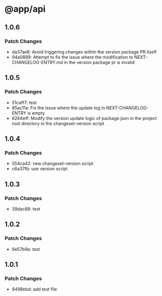 # @app/api

## 1.0.6

### Patch Changes

- da37ae6: Avoid triggering changes within the version package PR itself
- 94a0889: Attempt to fix the issue where the modification to NEXT-CHANGELOG-ENTRY.md in the version package pr is invalid

## 1.0.5

### Patch Changes

- 51caff7: test
- 85ac11a: Fix the issue where the update log in NEXT-CHANGELOG-ENTRY is empty
- 6264eff: Modify the version update logic of package.json in the project root directory in the changeset-version script

## 1.0.4

### Patch Changes

- 554ca42: new changeset-version script
- c6a37fb: use version script

## 1.0.3

### Patch Changes

- 39dac88: test

## 1.0.2

### Patch Changes

- 8e57b9a: test

## 1.0.1

### Patch Changes

- 8498ebd: add test file

